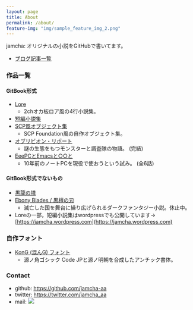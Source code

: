 ```yaml
---
layout: page
title: About
permalink: /about/
feature-img: "img/sample_feature_img_2.png"
---
```


jamcha: オリジナルの小説をGitHubで書いてます。


-   [ブログ記事一覧](https://jamcha-aa.github.io/archive.html) 

### 作品一覧

#### GitBook形式
-   [Lore](https://jamcha-aa.gitbooks.io/lore/content/)
    + 2chオカ板ロア風の4行小説集。
-   [短編小説集](https://jamcha-aa.gitbooks.io/shortshort/content/)
-   [SCP風オブジェクト集](https://jamcha-aa.gitbooks.io/scp/content/)
    + SCP Foundation風の自作オブジェクト集。
-   [オブリビオン・リポート](https://jamcha-aa.gitbooks.io/oblivionreports/content/)
    + 謎の生態をもつモンスターと調査隊の物語。 (完結)
-   [EeePCとEmacsと○○と](https://jamcha-aa.gitbooks.io/eeepc/content/)
    + 10年前のノートPCを現役で使おうという試み。 (全6話)

#### GitBook形式でないもの
-   [黒龍の塔](https://github.com/jamcha-aa/TowerofThem)
-   [Ebony Blades / 黒檀の刃](https://github.com/jamcha-aa/EbonyBlades)
    + 滅亡した国を舞台に繰り広げられるダークファンタジー小説。休止中。
-   Loreの一部，短編小説集はwordpressでも公開しています→ [https://jamcha.wordpress.com](https://jamcha.wordpress.com)

### 自作フォント
-   [KonG (混んG) フォント](https://github.com/jamcha-aa/KonG)
    + 源ノ角ゴシック Code JPと源ノ明朝を合成したアンチック書体。

### Contact

-   github: [<https://github.com/jamcha-aa>](https://github.com/jamcha-aa)
-   twitter: [<https://twitter.com/jamcha_aa>](https://twitter.com/jamcha_aa)
-   mail: ![](https://services.nexodyne.com/email/icon/DmmOkiL%2B.Lhw/Owdx44Y%3D/R01haWw%3D/0/image.png)
